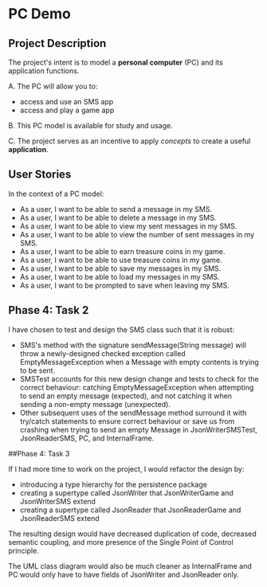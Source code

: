 # PC Demo 

## Project Description

The project's intent is to model a **personal computer** (PC) and its application functions.

A. The PC will allow you to:
- access and use an SMS app
- access and play a game app

B. This PC model is available for study and usage.

C. The project serves as an incentive to apply *concepts* to create a useful **application**.

## User Stories

In the context of a PC model:

- As a user, I want to be able to send a message in my SMS.
- As a user, I want to be able to delete a message in my SMS.
- As a user, I want to be able to view my sent messages in my SMS.
- As a user, I want to be able to view the number of sent messages in my SMS.
- As a user, I want to be able to earn treasure coins in my game.
- As a user, I want to be able to use treasure coins in my game.
- As a user, I want to be able to save my messages in my SMS.
- As a user, I want to be able to load my messages in my SMS.
- As a user, I want to be prompted to save when leaving my SMS.

## Phase 4: Task 2

I have chosen to test and design the SMS class such that it is robust:
 
- SMS's method with the signature sendMessage(String message) will throw a newly-designed checked exception called 
EmptyMessageException when a Message with empty contents is trying to be sent.
- SMSTest accounts for this new design change and tests to check for the correct behaviour: 
catching EmptyMessageException when attempting to send an empty message (expected), and not catching it when sending a 
non-empty message (unexpected).
- Other subsequent uses of the sendMessage method surround it with try/catch statements to ensure correct behaviour or
save us from crashing when trying to send an empty Message in JsonWriterSMSTest, JsonReaderSMS, PC, and InternalFrame.


##Phase 4: Task 3

If I had more time to work on the project, I would refactor the design by:
- introducing a type hierarchy for the persistence package
- creating a supertype called JsonWriter that JsonWriterGame and JsonWriterSMS extend
- creating a supertype called JsonReader that JsonReaderGame and JsonReaderSMS extend

The resulting design would have decreased duplication of code, decreased semantic coupling, and more presence of the
Single Point of Control principle. 

The UML class diagram would also be much cleaner as InternalFrame and PC would only have to have fields of JsonWriter 
and JsonReader only.